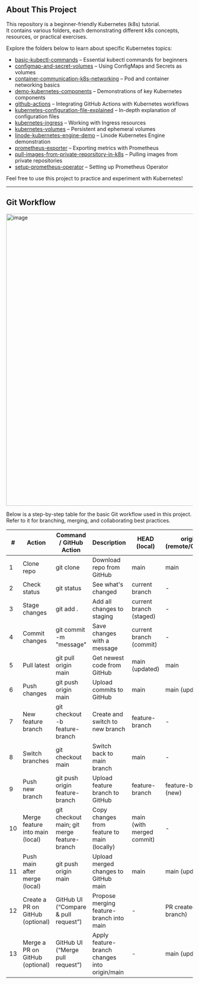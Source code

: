 ## About This Project

This repository is a beginner-friendly Kubernetes (k8s) tutorial.  
It contains various folders, each demonstrating different k8s concepts, resources, or practical exercises.

Explore the folders below to learn about specific Kubernetes topics:

- [basic-kubectl-commands](https://github.com/pal4lyphe/k8s/tree/main/basic-kubectl-commands) – Essential kubectl commands for beginners
- [configmap-and-secret-volumes](https://github.com/pal4lyphe/k8s/tree/main/configmap-and-secret-volumes) – Using ConfigMaps and Secrets as volumes
- [container-communication-k8s-networking](https://github.com/pal4lyphe/k8s/tree/main/container-communication-k8s-networking) – Pod and container networking basics
- [demo-kubernetes-components](https://github.com/pal4lyphe/k8s/tree/main/demo-kubernetes-components) – Demonstrations of key Kubernetes components
- [github-actions](https://github.com/pal4lyphe/k8s/tree/main/github-actions) – Integrating GitHub Actions with Kubernetes workflows
- [kubernetes-configuration-file-explained](https://github.com/pal4lyphe/k8s/tree/main/kubernetes-configuration-file-explained) – In-depth explanation of configuration files
- [kubernetes-ingress](https://github.com/pal4lyphe/k8s/tree/main/kubernetes-ingress) – Working with Ingress resources
- [kubernetes-volumes](https://github.com/pal4lyphe/k8s/tree/main/kubernetes-volumes) – Persistent and ephemeral volumes
- [linode-kubernetes-engine-demo](https://github.com/pal4lyphe/k8s/tree/main/linode-kubernetes-engine-demo) – Linode Kubernetes Engine demonstration
- [prometheus-exporter](https://github.com/pal4lyphe/k8s/tree/main/prometheus-exporter) – Exporting metrics with Prometheus
- [pull-images-from-private-reporsitory-in-k8s](https://github.com/pal4lyphe/k8s/tree/main/pull-images-from-private-reporsitory-in-k8s) – Pulling images from private repositories
- [setup-prometheus-operator](https://github.com/pal4lyphe/k8s/tree/main/setup-prometheus-operator) – Setting up Prometheus Operator

Feel free to use this project to practice and experiment with Kubernetes!

---

## Git Workflow

<img width="1400" height="788" alt="image" src="https://github.com/user-attachments/assets/7d8c1246-53f7-4e5a-bf3f-ba5696e60ad9" />


Below is a step-by-step table for the basic Git workflow used in this project.  
Refer to it for branching, merging, and collaborating best practices.

| #  | Action                           | Command / GitHub Action                             | Description                                         | HEAD (local)              | origin (remote/GitHub)    | Which gets updated?    | Optional?                                  |
|----|----------------------------------|-----------------------------------------------------|-----------------------------------------------------|---------------------------|---------------------------|-----------------------|--------------------------------------------|
| 1  | Clone repo                       | git clone <repo-url>                                | Download repo from GitHub                           | main                      | main                      | Both                  | No                                         |
| 2  | Check status                     | git status                                          | See what's changed                                  | current branch            | -                         | -                     | No                                         |
| 3  | Stage changes                    | git add .                                           | Add all changes to staging                          | current branch (staged)   | -                         | HEAD (local)           | No                                         |
| 4  | Commit changes                   | git commit -m "message"                             | Save changes with a message                         | current branch (commit)   | -                         | HEAD (local)           | No                                         |
| 5  | Pull latest                      | git pull origin main                                | Get newest code from GitHub                         | main (updated)            | main                      | Both                  | No                                         |
| 6  | Push changes                     | git push origin main                                | Upload commits to GitHub                            | main                      | main (updated)            | origin (remote)        | No                                         |
| 7  | New feature branch               | git checkout -b feature-branch                      | Create and switch to new branch                     | feature-branch            | -                         | HEAD (local)           | No                                         |
| 8  | Switch branches                  | git checkout main                                   | Switch back to main branch                          | main                      | -                         | HEAD (local)           | No                                         |
| 9  | Push new branch                  | git push origin feature-branch                      | Upload feature branch to GitHub                     | feature-branch            | feature-branch (new)      | origin (remote)        | No                                         |
| 10 | Merge feature into main (local)  | git checkout main; git merge feature-branch          | Copy changes from feature to main (locally)         | main (with merged commit) | -                         | HEAD (local)           | Yes                                        |
| 11 | Push main after merge (local)    | git push origin main                                | Upload merged changes to GitHub main                | main                      | main (updated)            | origin (remote)        | Yes                                        |
| 12 | Create a PR on GitHub (optional) | GitHub UI (“Compare & pull request”)                | Propose merging feature-branch into main            | -                         | PR created (no branch)    | origin (remote)        | Yes (alternative to 10/11)                 |
| 13 | Merge a PR on GitHub (optional)  | GitHub UI (“Merge pull request”)                    | Apply feature-branch changes into origin/main       | -                         | main (updated)            | origin (remote)        | Yes (alternative to 10/11)                 |
